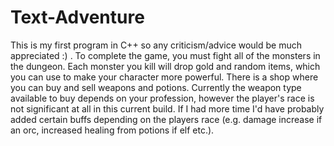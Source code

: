 # Text-Adventure
This is my first program in C++ so any criticism/advice would be much appreciated :) . To complete the game, you must fight all of the monsters in the dungeon. Each monster you kill will drop gold and random items, which you can use to make your character more powerful. There is a shop where you can buy and sell weapons and potions. Currently the weapon type available to buy depends on your profession, however the player's race is not significant at all in this current build. If I had more time I'd have probably added certain buffs depending on the players race (e.g. damage increase if an orc, increased healing from potions if elf etc.).
